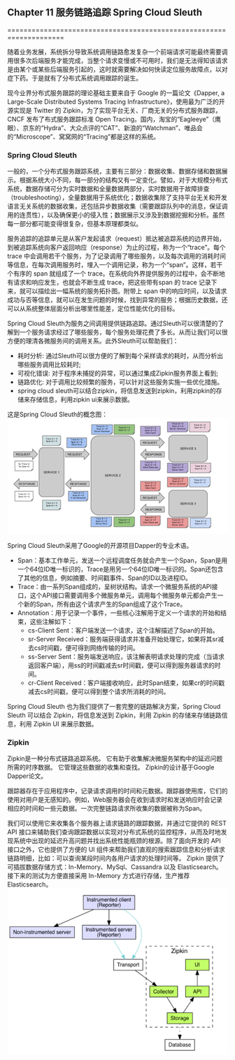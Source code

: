 ## Chapter 11 服务链路追踪 Spring Cloud Sleuth
====================================================================

随着业务发展，系统拆分导致系统调用链路愈发复杂一个前端请求可能最终需要调用很多次后端服务才能完成，当整个请求变慢或不可用时，我们是无法得知该请求是由某个或某些后端服务引起的，这时就需要解决如何快读定位服务故障点，以对症下药。于是就有了分布式系统调用跟踪的诞生。

现今业界分布式服务跟踪的理论基础主要来自于 Google 的一篇论文《Dapper, a Large-Scale Distributed Systems Tracing Infrastructure》，使用最为广泛的开源实现是 Twitter 的 Zipkin，为了实现平台无关、厂商无关的分布式服务跟踪，CNCF 发布了布式服务跟踪标准 Open Tracing。国内，淘宝的“Eagleeye”（鹰眼）、京东的“Hydra”、大众点评的“CAT”、新浪的“Watchman”、唯品会的“Microscope”、窝窝网的“Tracing”都是这样的系统。

### Spring Cloud Sleuth
一般的，一个分布式服务跟踪系统，主要有三部分：数据收集、数据存储和数据展示。根据系统大小不同，每一部分的结构又有一定变化。譬如，对于大规模分布式系统，数据存储可分为实时数据和全量数据两部分，实时数据用于故障排查（troubleshooting），全量数据用于系统优化；数据收集除了支持平台无关和开发语言无关系统的数据收集，还包括异步数据收集（需要跟踪队列中的消息，保证调用的连贯性），以及确保更小的侵入性；数据展示又涉及到数据挖掘和分析。虽然每一部分都可能变得很复杂，但基本原理都类似。

服务追踪的追踪单元是从客户发起请求（request）抵达被追踪系统的边界开始，到被追踪系统向客户返回响应（response）为止的过程，称为一个“trace”。每个 trace 中会调用若干个服务，为了记录调用了哪些服务，以及每次调用的消耗时间等信息，在每次调用服务时，埋入一个调用记录，称为一个“span”。这样，若干个有序的 span 就组成了一个 trace。在系统向外界提供服务的过程中，会不断地有请求和响应发生，也就会不断生成 trace，把这些带有span 的 trace 记录下来，就可以描绘出一幅系统的服务拓扑图。附带上 span 中的响应时间，以及请求成功与否等信息，就可以在发生问题的时候，找到异常的服务；根据历史数据，还可以从系统整体层面分析出哪里性能差，定位性能优化的目标。

Spring Cloud Sleuth为服务之间调用提供链路追踪。通过Sleuth可以很清楚的了解到一个服务请求经过了哪些服务，每个服务处理花费了多长。从而让我们可以很方便的理清各微服务间的调用关系。此外Sleuth可以帮助我们：
+ 耗时分析: 通过Sleuth可以很方便的了解到每个采样请求的耗时，从而分析出哪些服务调用比较耗时;
+ 可视化错误: 对于程序未捕捉的异常，可以通过集成Zipkin服务界面上看到;
+ 链路优化: 对于调用比较频繁的服务，可以针对这些服务实施一些优化措施。
+ spring cloud sleuth可以结合zipkin，将信息发送到zipkin，利用zipkin的存储来存储信息，利用zipkin ui来展示数据。

这是Spring Cloud Sleuth的概念图：
![Aaron Swartz](https://raw.githubusercontent.com/soapy2018/MarkdownPhotos/master/Image5.png)

Spring Cloud Sleuth采用了Google的开源项目Dapper的专业术语。

+ Span：基本工作单元，发送一个远程调度任务就会产生一个Span，Span是用一个64位ID唯一标识的，Trace是用另一个64位ID唯一标识的。Span还包含了其他的信息，例如摘要、时间戳事件、Span的ID以及进程ID。
+ Trace：由一系列Span组成的，呈树状结构。请求一个微服务系统的API接口，这个API接口需要调用多个微服务单元，调用每个微服务单元都会产生一个新的Span，所有由这个请求产生的Span组成了这个Trace。
+ Annotation：用于记录一个事件，一些核心注解用于定义一个请求的开始和结束，这些注解如下：
  - cs-Client Sent：客户端发送一个请求，这个注解描述了Span的开始。
  - sr-Server Received：服务端获得请求并准备开始处理它，如果将其sr减去cs时间戳，便可得到网络传输的时间。
  - ss-Server Sent：服务端发送响应，该注解表明请求处理的完成（当请求返回客户端），用ss的时间戳减去sr时间戳，便可以得到服务器请求的时间。
  - cr-Client Received：客户端接收响应，此时Span结束，如果cr的时间戳减去cs时间戳，便可以得到整个请求所消耗的时间。

Spring Cloud Sleuth 也为我们提供了一套完整的链路解决方案，Spring Cloud Sleuth 可以结合 Zipkin，将信息发送到 Zipkin，利用 Zipkin 的存储来存储链路信息，利用 Zipkin UI 来展示数据。

### Zipkin
Zipkin是一种分布式链路追踪系统。 它有助于收集解决微服务架构中的延迟问题所需的时序数据。 它管理这些数据的收集和查找。 Zipkin的设计基于Google Dapper论文。

跟踪器存在于应用程序中，记录请求调用的时间和元数据。跟踪器使用库，它们的使用对用户是无感知的。例如，Web服务器会在收到请求时和发送响应时会记录相应的时间和一些元数据。一次完整链路请求所收集的数据被称为Span。

我们可以使用它来收集各个服务器上请求链路的跟踪数据，并通过它提供的 REST API 接口来辅助我们查询跟踪数据以实现对分布式系统的监控程序，从而及时地发现系统中出现的延迟升高问题并找出系统性能瓶颈的根源。除了面向开发的 API 接口之外，它也提供了方便的 UI 组件来帮助我们直观的搜索跟踪信息和分析请求链路明细，比如：可以查询某段时间内各用户请求的处理时间等。 Zipkin 提供了可插拔数据存储方式：In-Memory、MySql、Cassandra 以及 Elasticsearch。接下来的测试为方便直接采用 In-Memory 方式进行存储，生产推荐 Elasticsearch。
![Aaron Swartz](https://raw.githubusercontent.com/soapy2018/MarkdownPhotos/master/Image6.png)
